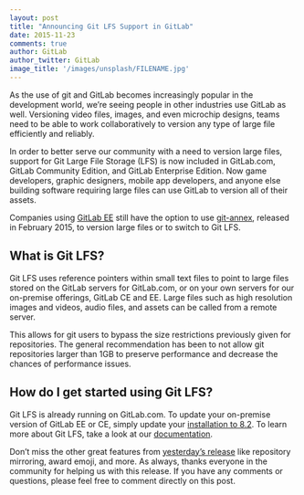 ```yaml
---
layout: post
title: "Announcing Git LFS Support in GitLab"
date: 2015-11-23
comments: true
author: GitLab
author_twitter: GitLab
image_title: '/images/unsplash/FILENAME.jpg'
---
```


As the use of git and GitLab becomes increasingly popular in the development world, we’re seeing people in other industries use GitLab as well. Versioning video files, images, and even microchip designs, teams need to be able to work collaboratively to version any type of large file efficiently and reliably.

In order to better serve our community with a need to version large files, support for Git Large File Storage (LFS) is now included in GitLab.com, GitLab Community Edition, and GitLab Enterprise Edition. Now game developers, graphic designers, mobile app developers, and anyone else building software requiring large files can use GitLab to version all of their assets.

Companies using [GitLab EE](https://about.gitlab.com/features/#enterprise) still have the option to use [git-annex](https://about.gitlab.com/2015/02/17/gitlab-annex-solves-the-problem-of-versioning-large-binaries-with-git/), released in February 2015, to version large files or to switch to Git LFS.
<!-- more -->

## What is Git LFS?

Git LFS uses reference pointers within small text files to point to large files stored on the GitLab servers for GitLab.com, or on your own servers for our on-premise offerings, GitLab CE and EE. Large files such as high resolution images and videos, audio files, and assets can be called from a remote server.

This allows for git users to bypass the size restrictions previously given for repositories. The general recommendation has been to not allow git repositories larger than 1GB to preserve performance and decrease the chances of performance issues.

## How do I get started using Git LFS?

Git LFS is already running on GitLab.com. To update your on-premise version of GitLab EE or CE, simply update your [installation to 8.2](download). To learn more about Git LFS, take a look at our [documentation](link).

Don’t miss the other great features from [yesterday’s release](link) like repository mirroring, award emoji, and more. As always, thanks everyone in the community for helping us with this release. If you have any comments or questions, please feel free to comment directly on this post.
